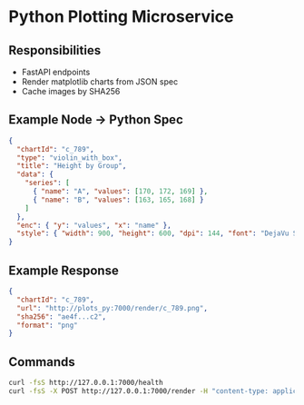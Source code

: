 # Python Plotting Microservice

## Responsibilities

- FastAPI endpoints
- Render matplotlib charts from JSON spec
- Cache images by SHA256

## Example Node → Python Spec

```json
{
  "chartId": "c_789",
  "type": "violin_with_box",
  "title": "Height by Group",
  "data": {
    "series": [
      { "name": "A", "values": [170, 172, 169] },
      { "name": "B", "values": [163, 165, 168] }
    ]
  },
  "enc": { "y": "values", "x": "name" },
  "style": { "width": 900, "height": 600, "dpi": 144, "font": "DejaVu Sans" }
}
```

## Example Response

```json
{
  "chartId": "c_789",
  "url": "http://plots_py:7000/render/c_789.png",
  "sha256": "ae4f...c2",
  "format": "png"
}
```

## Commands

```bash
curl -fsS http://127.0.0.1:7000/health
curl -fsS -X POST http://127.0.0.1:7000/render -H "content-type: application/json" -d "[1,2,3,4]" --output out.png
```
